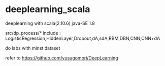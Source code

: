 # deeplearning_scala
deeplearning with scala(2.10.6)  java-SE 1.8

src/dp_process/* include :  LogisticRegression,HiddenLayer,Dropout,dA,sdA,RBM,DBN,CNN,CNN+dA

do labs with minst dataset 

refer to https://github.com/yusugomori/DeepLearning

